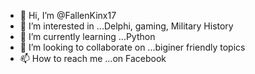 - 👋 Hi, I’m @FallenKinx17
- 👀 I’m interested in ...Delphi, gaming, Military History 
- 🌱 I’m currently learning ...Python
- 💞️ I’m looking to collaborate on ...biginer friendly topics
- 📫 How to reach me ...on Facebook 

<!---
FallenKinx17/FallenKinx17 is a ✨ special ✨ repository because its `README.md` (this file) appears on your GitHub profile.
You can click the Preview link to take a look at your changes.
--->
